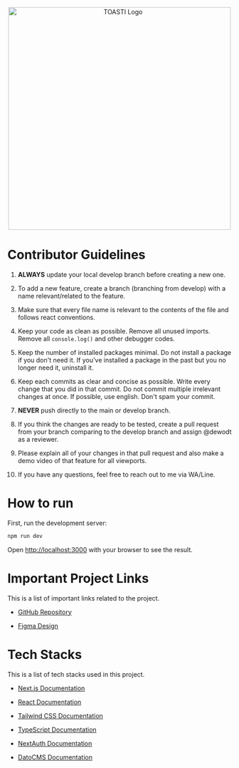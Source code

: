 <p align="center">
<img src="https://toasti.id/toasti-link-preview.png" alt="TOASTI Logo" width="500">
</p>


# Contributor Guidelines

1. **ALWAYS** update your local develop branch before creating a new one.

2. To add a new feature, create a branch (branching from develop) with a name relevant/related to the feature.

3. Make sure that every file name is relevant to the contents of the file and follows react conventions.

4. Keep your code as clean as possible. Remove all unused imports. Remove all `console.log()` and other debugger codes.

5. Keep the number of installed packages minimal. Do not install a package if you don't need it. If you've installed a package in the past but you no longer need it, uninstall it.

6. Keep each commits as clear and concise as possible. Write every change that you did in that commit. Do not commit multiple irrelevant changes at once. If possible, use english. Don't spam your commit.

7. **NEVER** push directly to the main or develop branch.

8. If you think the changes are ready to be tested, create a pull request from your branch comparing to the develop branch and assign @dewodt as a reviewer.

9. Please explain all of your changes in that pull request and also make a demo video of that feature for all viewports.

10. If you have any questions, feel free to reach out to me via WA/Line.


# How to run

First, run the development server:

```bash
npm run dev
```

Open [http://localhost:3000](http://localhost:3000) with your browser to see the result.


# Important Project Links

This is a list of important links related to the project.

- [GitHub Repository](https://github.com/toasti-org/toasti-website)

- [Figma Design](https://www.figma.com/file/ICZydCO6i1djdnuznrC7iT/Web-TOASTI-%3C3?type=design&node-id=1008%3A5987&t=LxqJXFESogmil6Fa-1)


# Tech Stacks

This is a list of tech stacks used in this project.

- [Next.js Documentation](https://nextjs.org/docs)

- [React Documentation](https://react.dev/reference/react)

- [Tailwind CSS Documentation](https://tailwindcss.com/docs/installation)

- [TypeScript Documentation](https://www.typescriptlang.org/docs/)

- [NextAuth Documentation](https://next-auth.js.org/getting-started/introduction)

- [DatoCMS Documentation](https://www.datocms.com/docs)
